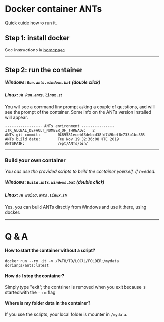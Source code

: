 # Docker container ANTs
Quick guide how to run it.

## Step 1: install docker
See instructions in [homepage](https://github.com/dorianps/docker)

----

## Step 2: run the container
##### Windows: `Run.ants.windows.bat` (double click)
##### Linux: `sh Run.ants.linux.sh`
You will see a command line prompt asking a couple of questions, and will see the prompt of the container. Some info on the ANTs version installed will appear.
```
----------------- ANTs environment ---------------
ITK_GLOBAL_DEFAULT_NUMBER_OF_THREADS:   2
ANTs git commit:        0889581eceb73debcd38fd749bef8e733b1bc358
ANTs build date:        Tue Nov 19 02:36:08 UTC 2019
ANTSPATH:               /opt/ANTs/bin/
```

----

### Build your own container
*You can use the provided scripts to build the container yourself, if needed.*   
##### Windows: `Build.ants.windows.bat` (double click)
##### Linux: `sh Build.ants.linux.sh`

Yes, you can build ANTs directly from Windows and use it there, using docker.

---- 

# Q & A
   
#### How to start the container without a script?
```
docker run --rm -it -v /PATH/TO/LOCAL/FOLDER:/mydata dorianps/ants:latest
```

#### How do I stop the container?
Simply type "exit"; the container is removed when you exit because is started with the `--rm` flag 

#### Where is my folder data in the container?
If you use the scripts, your local folder is mounter in `/mydata`.
